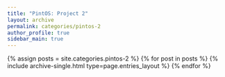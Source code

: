 ```yaml
---
title: "PintOS: Project 2"
layout: archive
permalink: categories/pintos-2
author_profile: true
sidebar_main: true
---
```


{% assign posts = site.categories.pintos-2 %}
{% for post in posts %} {% include archive-single.html type=page.entries_layout %} {% endfor %}
